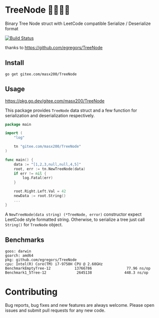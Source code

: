# TreeNode 🌲🌲🌲🌲

Binary Tree Node struct with LeetCode compatible Serialize / Deserialize format

[![Build Status](https://github.com/egregors/TreeNode/actions/workflows/go.yml/badge.svg)](https://github.com/egregors/TreeNode/actions)

thanks to https://github.com/egregors/TreeNode

## Install

`go get gitee.com/masx200/TreeNode`

## Usage

https://pkg.go.dev/gitee.com/masx200/TreeNode

This package provides `TreeNode` data struct and a few function for serialization and deserialization respectively.

```go
package main

import (
	"log"

	tn "gitee.com/masx200/TreeNode"
)

func main() {
	data := "[1,2,3,null,null,4,5]"
	root, err := tn.NewTreeNode(data)
	if err != nil {
		log.Fatal(err)
	}

	root.Right.Left.Val = 42
	newData := root.String()
	...
}
```

A `NewTreeNode(data string) (*TreeNode, error)` constructor expect LeetCode style formatted string.
Otherwise, to serialize a tree just call `String()` for `TreeNode` object.

## Benchmarks

```shell
goos: darwin
goarch: amd64
pkg: github.com/egregors/TreeNode
cpu: Intel(R) Core(TM) i7-9750H CPU @ 2.60GHz
BenchmarkEmptyTree-12           13766786                77.96 ns/op
Benchmark1_5Tree-12              2645138               448.3 ns/op
```

# Contributing

Bug reports, bug fixes and new features are always welcome.
Please open issues and submit pull requests for any new code.
